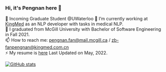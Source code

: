 ### Hi, it's Pengnan here 👋

🌱 Incoming Graduate Student @UWaterloo
🔭 I’m currently working at [KingMed](http://en.kingmed.com.cn/) as an NLP developer with tasks in medical NLP.  
🌱 I graduated from McGill University with Bachelor of Software Engineering in Fall 2021.  
📫 How to reach me: pengnan.fan@mail.mcgill.ca / zb-fanpengnan@kingmed.com.cn  
⚡ My resume is [here](./Resume_Pengnan_Fan_v1.pdf) Last Updated on May, 2022.


[![GitHub stats](https://github-readme-stats.vercel.app/api?username=Catosine&show_icons=true)  ](https://github.com/Catosine/)

<!--
**Catosine/Catosine** is a ✨ _special_ ✨ repository because its `README.md` (this file) appears on your GitHub profile.

Here are some ideas to get you started:

- 🔭 I’m currently working on ...
- 🌱 I’m currently learning ...
- 👯 I’m looking to collaborate on ...
- 🤔 I’m looking for help with ...
- 💬 Ask me about ...
- 📫 How to reach me: ...
- 😄 Pronouns: ...
- ⚡ Fun fact: ...
-->
